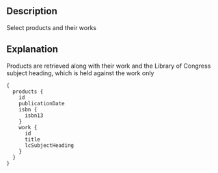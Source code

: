 ## Description

Select products and their works

## Explanation

Products are retrieved along with their work and the Library of Congress subject heading, which is held against the work only

```gql
{
  products {
    id
    publicationDate
    isbn {
      isbn13
    }
    work {
      id
      title
      lcSubjectHeading
    }
  }
}
```
